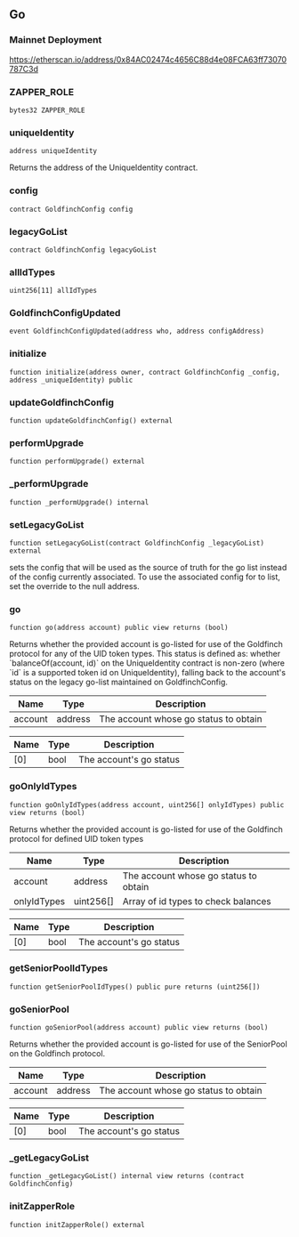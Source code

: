 ## Go

### Mainnet Deployment

https://etherscan.io/address/0x84AC02474c4656C88d4e08FCA63ff73070787C3d

### ZAPPER_ROLE

```solidity
bytes32 ZAPPER_ROLE
```

### uniqueIdentity

```solidity
address uniqueIdentity
```

Returns the address of the UniqueIdentity contract.

### config

```solidity
contract GoldfinchConfig config
```

### legacyGoList

```solidity
contract GoldfinchConfig legacyGoList
```

### allIdTypes

```solidity
uint256[11] allIdTypes
```

### GoldfinchConfigUpdated

```solidity
event GoldfinchConfigUpdated(address who, address configAddress)
```

### initialize

```solidity
function initialize(address owner, contract GoldfinchConfig _config, address _uniqueIdentity) public
```

### updateGoldfinchConfig

```solidity
function updateGoldfinchConfig() external
```

### performUpgrade

```solidity
function performUpgrade() external
```

### _performUpgrade

```solidity
function _performUpgrade() internal
```

### setLegacyGoList

```solidity
function setLegacyGoList(contract GoldfinchConfig _legacyGoList) external
```

sets the config that will be used as the source of truth for the go
list instead of the config currently associated. To use the associated config for to list, set the override
to the null address.

### go

```solidity
function go(address account) public view returns (bool)
```

Returns whether the provided account is go-listed for use of the Goldfinch protocol
for any of the UID token types.
This status is defined as: whether &#x60;balanceOf(account, id)&#x60; on the UniqueIdentity
contract is non-zero (where &#x60;id&#x60; is a supported token id on UniqueIdentity), falling back to the
account&#x27;s status on the legacy go-list maintained on GoldfinchConfig.

| Name | Type | Description |
| ---- | ---- | ----------- |
| account | address | The account whose go status to obtain |

| Name | Type | Description |
| ---- | ---- | ----------- |
| [0] | bool | The account&#x27;s go status |

### goOnlyIdTypes

```solidity
function goOnlyIdTypes(address account, uint256[] onlyIdTypes) public view returns (bool)
```

Returns whether the provided account is go-listed for use of the Goldfinch protocol
for defined UID token types

| Name | Type | Description |
| ---- | ---- | ----------- |
| account | address | The account whose go status to obtain |
| onlyIdTypes | uint256[] | Array of id types to check balances |

| Name | Type | Description |
| ---- | ---- | ----------- |
| [0] | bool | The account&#x27;s go status |

### getSeniorPoolIdTypes

```solidity
function getSeniorPoolIdTypes() public pure returns (uint256[])
```

### goSeniorPool

```solidity
function goSeniorPool(address account) public view returns (bool)
```

Returns whether the provided account is go-listed for use of the SeniorPool on the Goldfinch protocol.

| Name | Type | Description |
| ---- | ---- | ----------- |
| account | address | The account whose go status to obtain |

| Name | Type | Description |
| ---- | ---- | ----------- |
| [0] | bool | The account&#x27;s go status |

### _getLegacyGoList

```solidity
function _getLegacyGoList() internal view returns (contract GoldfinchConfig)
```

### initZapperRole

```solidity
function initZapperRole() external
```

